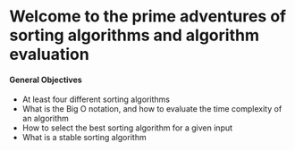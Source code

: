 <h1>Welcome to the prime adventures of sorting algorithms and algorithm evaluation</h1>
<h4>General Objectives</h4>
<ul>
<li>At least four different sorting algorithms</li>
<li>What is the Big O notation, and how to evaluate the time complexity of an algorithm</li>
<li>How to select the best sorting algorithm for a given input</li>
<li>What is a stable sorting algorithm</li>
</ul>
